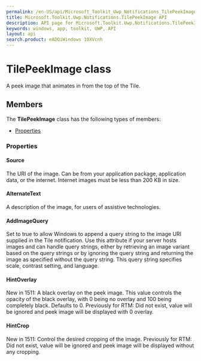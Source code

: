 ```yaml
---
permalink: /en-US/api/Microsoft_Toolkit_Uwp_Notifications_TilePeekImage.htm
title: Microsoft.Toolkit.Uwp.Notifications.TilePeekImage API 
description: API page for Microsoft.Toolkit.Uwp.Notifications.TilePeekImage
keywords: windows, app, toolkit, UWP, API
layout: api
search.product: eADQiWindows 10XVcnh
---
```



# TilePeekImage class

A peek image that animates in from the top of the Tile.

## Members

The **TilePeekImage** class has the following types of members:

* [Properties](#Properties)

### Properties

#### Source

The URI of the image. Can be from your application package, application data, or the internet. Internet images must be less than 200 KB in size.





#### AlternateText

A description of the image, for users of assistive technologies.





#### AddImageQuery

Set to true to allow Windows to append a query string to the image URI supplied in the Tile notification. Use this attribute if your server hosts images and can handle query strings, either by retrieving an image variant based on the query strings or by ignoring the query string and returning the image as specified without the query string. This query string specifies scale, contrast setting, and language.





#### HintOverlay

New in 1511: A black overlay on the peek image. This value controls the opacity of the black overlay, with 0 being no overlay and 100 being completely black. Defaults to 0. Previously for RTM: Did not exist, value will be ignored and peek image will be displayed with 0 overlay.





#### HintCrop

New in 1511: Control the desired cropping of the image. Previously for RTM: Did not exist, value will be ignored and peek image will be displayed without any cropping.




